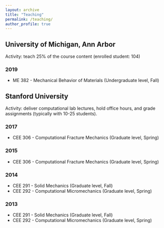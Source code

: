 ```yaml
---
layout: archive
title: "Teaching"
permalink: /teaching/
author_profile: true
---
```


## University of Michigan, Ann Arbor
Activity: teach 25% of the course content (enrolled student: 104)

### 2019
* ME 382 - Mechanical Behavior of Materials (Undergraduate level, Fall)

## Stanford University
Activity: deliver computational lab lectures, hold office hours, and grade assignments (typically with 10-25 students).

### 2017
  * CEE 306 - Computational Fracture Mechanics (Graduate level, Spring)

### 2015
  * CEE 306 - Computational Fracture Mechanics (Graduate level, Spring)

### 2014
  * CEE 291 - Solid Mechanics (Graduate level, Fall)
  * CEE 292 - Computational Micromechanics (Graduate level, Spring)

### 2013
  * CEE 291 - Solid Mechanics (Graduate level, Fall)
  * CEE 292 - Computational Micromechanics (Graduate level, Spring)
